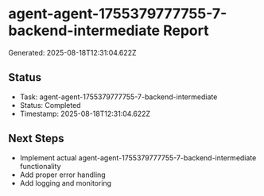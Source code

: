 # agent-agent-1755379777755-7-backend-intermediate Report

Generated: 2025-08-18T12:31:04.622Z

## Status
- Task: agent-agent-1755379777755-7-backend-intermediate
- Status: Completed
- Timestamp: 2025-08-18T12:31:04.622Z

## Next Steps
- Implement actual agent-agent-1755379777755-7-backend-intermediate functionality
- Add proper error handling
- Add logging and monitoring
